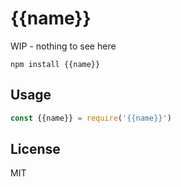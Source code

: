 # {{name}}

WIP - nothing to see here

```
npm install {{name}}
```

## Usage

``` js
const {{name}} = require('{{name}}')
```

## License

MIT
